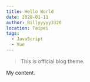 ```yaml
---
title: Hello World
date: 2020-01-11
author: Billyyyyy3320
location: Taipei  
tags: 
  - JavaScript
  - Vue
---
```


> This is official blog theme.

My content.
